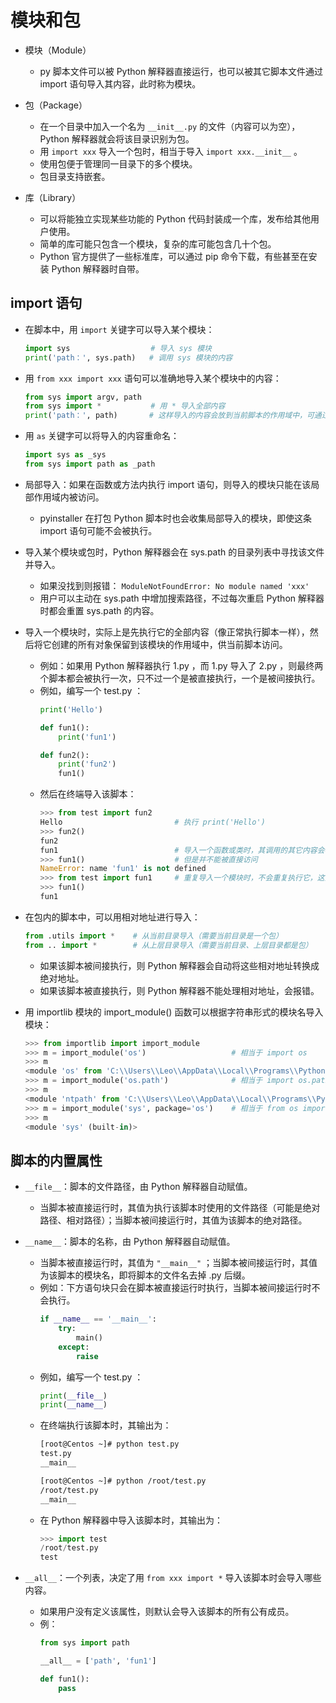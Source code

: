 # 模块和包

- 模块（Module）
  - py 脚本文件可以被 Python 解释器直接运行，也可以被其它脚本文件通过 import 语句导入其内容，此时称为模块。

- 包（Package）
  - 在一个目录中加入一个名为 `__init__.py` 的文件（内容可以为空），Python 解释器就会将该目录识别为包。
  - 用 `import xxx` 导入一个包时，相当于导入 `import xxx.__init__` 。
  - 使用包便于管理同一目录下的多个模块。
  - 包目录支持嵌套。

- 库（Library）
  - 可以将能独立实现某些功能的 Python 代码封装成一个库，发布给其他用户使用。
  - 简单的库可能只包含一个模块，复杂的库可能包含几十个包。
  - Python 官方提供了一些标准库，可以通过 pip 命令下载，有些甚至在安装 Python 解释器时自带。

## import 语句

- 在脚本中，用 `import` 关键字可以导入某个模块：
  ```py
  import sys                  # 导入 sys 模块
  print('path：', sys.path)   # 调用 sys 模块的内容
  ```

- 用 `from xxx import xxx` 语句可以准确地导入某个模块中的内容：
  ```py
  from sys import argv, path
  from sys import *           # 用 * 导入全部内容
  print('path：', path)       # 这样导入的内容会放到当前脚本的作用域中，可通过标识符直接调用它
  ```

- 用 `as` 关键字可以将导入的内容重命名：
  ```py
  import sys as _sys
  from sys import path as _path
  ```

- 局部导入：如果在函数或方法内执行 import 语句，则导入的模块只能在该局部作用域内被访问。
  - pyinstaller 在打包 Python 脚本时也会收集局部导入的模块，即使这条 import 语句可能不会被执行。

- 导入某个模块或包时，Python 解释器会在 sys.path 的目录列表中寻找该文件并导入。
  - 如果没找到则报错： `ModuleNotFoundError: No module named 'xxx'`
  - 用户可以主动在 sys.path 中增加搜索路径，不过每次重启 Python 解释器时都会重置 sys.path 的内容。

- 导入一个模块时，实际上是先执行它的全部内容（像正常执行脚本一样），然后将它创建的所有对象保留到该模块的作用域中，供当前脚本访问。
  - 例如：如果用 Python 解释器执行 1.py ，而 1.py 导入了 2.py ，则最终两个脚本都会被执行一次，只不过一个是被直接执行，一个是被间接执行。
  - 例如，编写一个 test.py ：
    ```py
    print('Hello')

    def fun1():
        print('fun1')

    def fun2():
        print('fun2')
        fun1()
    ```
  - 然后在终端导入该脚本：
    ```py
    >>> from test import fun2
    Hello                         # 执行 print('Hello')
    >>> fun2()
    fun2
    fun1                          # 导入一个函数或类时，其调用的其它内容会被自动导入
    >>> fun1()                    # 但是并不能被直接访问
    NameError: name 'fun1' is not defined
    >>> from test import fun1     # 重复导入一个模块时，不会重复执行它，这里并没有再执行 print('Hello')
    >>> fun1()
    fun1
    ```

- 在包内的脚本中，可以用相对地址进行导入：
  ```py
  from .utils import *    # 从当前目录导入（需要当前目录是一个包）
  from .. import *        # 从上层目录导入（需要当前目录、上层目录都是包）
  ```
  - 如果该脚本被间接执行，则 Python 解释器会自动将这些相对地址转换成绝对地址。
  - 如果该脚本被直接执行，则 Python 解释器不能处理相对地址，会报错。

- 用 importlib 模块的 import_module() 函数可以根据字符串形式的模块名导入模块：
  ```py
  >>> from importlib import import_module
  >>> m = import_module('os')                   # 相当于 import os
  >>> m
  <module 'os' from 'C:\\Users\\Leo\\AppData\\Local\\Programs\\Python\\Python36\\lib\\os.py'>
  >>> m = import_module('os.path')              # 相当于 import os.path
  >>> m
  <module 'ntpath' from 'C:\\Users\\Leo\\AppData\\Local\\Programs\\Python\\Python36\\lib\\ntpath.py'>
  >>> m = import_module('sys', package='os')    # 相当于 from os import sys
  >>> m
  <module 'sys' (built-in)>
  ```

## 脚本的内置属性

- `__file__`：脚本的文件路径，由 Python 解释器自动赋值。
  - 当脚本被直接运行时，其值为执行该脚本时使用的文件路径（可能是绝对路径、相对路径）；当脚本被间接运行时，其值为该脚本的绝对路径。

- `__name__`：脚本的名称，由 Python 解释器自动赋值。
  - 当脚本被直接运行时，其值为 `"__main__"` ；当脚本被间接运行时，其值为该脚本的模块名，即将脚本的文件名去掉 .py 后缀。
  - 例如：下方语句块只会在脚本被直接运行时执行，当脚本被间接运行时不会执行。
    ```py
    if __name__ == '__main__':
        try:
            main()
        except:
            raise
    ```
  - 例如，编写一个 test.py ：
    ```py
    print(__file__)
    print(__name__)
    ```
  - 在终端执行该脚本时，其输出为：
    ```sh
    [root@Centos ~]# python test.py
    test.py
    __main__

    [root@Centos ~]# python /root/test.py
    /root/test.py
    __main__
    ```
  - 在 Python 解释器中导入该脚本时，其输出为：
    ```py
    >>> import test
    /root/test.py
    test
    ```

- `__all__`：一个列表，决定了用 `from xxx import *` 导入该脚本时会导入哪些内容。
  - 如果用户没有定义该属性，则默认会导入该脚本的所有公有成员。
  - 例：
    ```py
    from sys import path

    __all__ = ['path', 'fun1']

    def fun1():
        pass
    ```
